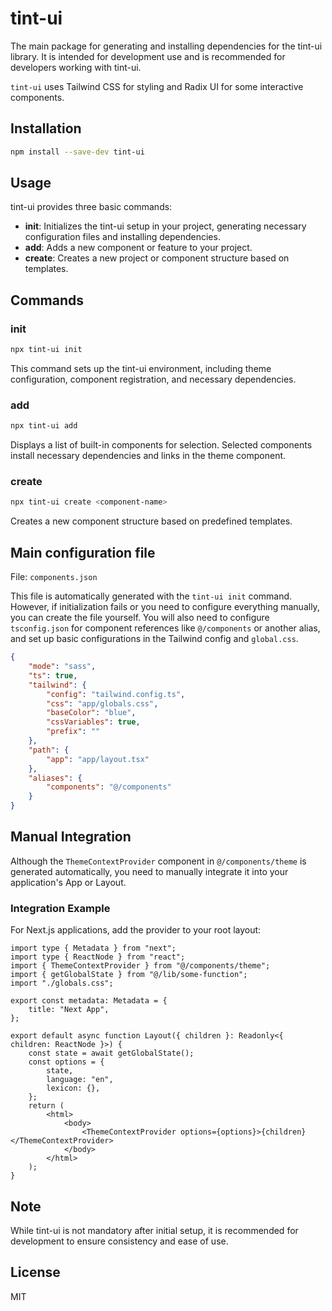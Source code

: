 # tint-ui

The main package for generating and installing dependencies for the tint-ui library. It is intended for development use and is recommended for developers working with tint-ui.

`tint-ui` uses Tailwind CSS for styling and Radix UI for some interactive components.

## Installation

```bash
npm install --save-dev tint-ui
```

## Usage

tint-ui provides three basic commands:

- **init**: Initializes the tint-ui setup in your project, generating necessary configuration files and installing dependencies.
- **add**: Adds a new component or feature to your project.
- **create**: Creates a new project or component structure based on templates.

## Commands

### init

```bash
npx tint-ui init
```

This command sets up the tint-ui environment, including theme configuration, component registration, and necessary dependencies.

### add

```bash
npx tint-ui add
```

Displays a list of built-in components for selection. Selected components install necessary dependencies and links in the theme component.

### create

```bash
npx tint-ui create <component-name>
```

Creates a new component structure based on predefined templates.

## Main configuration file

File: `components.json`

This file is automatically generated with the `tint-ui init` command. However, if initialization fails or you need to configure everything manually, you can create the file yourself. You will also need to configure `tsconfig.json` for component references like `@/components` or another alias, and set up basic configurations in the Tailwind config and `global.css`.

```json
{
	"mode": "sass",
	"ts": true,
	"tailwind": {
		"config": "tailwind.config.ts",
		"css": "app/globals.css",
		"baseColor": "blue",
		"cssVariables": true,
		"prefix": ""
	},
	"path": {
		"app": "app/layout.tsx"
	},
	"aliases": {
		"components": "@/components"
	}
}
```

## Manual Integration

Although the `ThemeContextProvider` component in `@/components/theme` is generated automatically, you need to manually integrate it into your application's App or Layout.

### Integration Example

For Next.js applications, add the provider to your root layout:

```tsx
import type { Metadata } from "next";
import type { ReactNode } from "react";
import { ThemeContextProvider } from "@/components/theme";
import { getGlobalState } from "@/lib/some-function";
import "./globals.css";

export const metadata: Metadata = {
	title: "Next App",
};

export default async function Layout({ children }: Readonly<{ children: ReactNode }>) {
	const state = await getGlobalState();
	const options = {
		state,
		language: "en",
		lexicon: {},
	};
	return (
		<html>
			<body>
				<ThemeContextProvider options={options}>{children}</ThemeContextProvider>
			</body>
		</html>
	);
}
```

## Note

While tint-ui is not mandatory after initial setup, it is recommended for development to ensure consistency and ease of use.

## License

MIT

